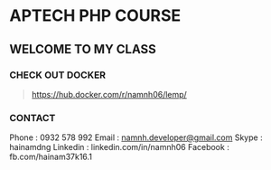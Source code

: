 # APTECH PHP COURSE

## WELCOME TO MY CLASS

### CHECK OUT DOCKER

> https://hub.docker.com/r/namnh06/lemp/

### CONTACT

Phone : 0932 578 992
Email : namnh.developer@gmail.com
Skype : hainamdng
Linkedin : linkedin.com/in/namnh06
Facebook : fb.com/hainam37k16.1
